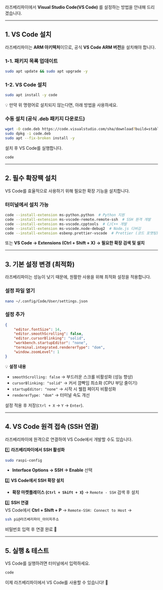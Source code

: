라즈베리파이에서 **Visual Studio Code(VS Code)** 를 설정하는 방법을 안내해 드리겠습니다.  

---

## **1. VS Code 설치**  
라즈베리파이는 **ARM 아키텍처**이므로, 공식 **VS Code ARM 버전**을 설치해야 합니다.  

### **1-1. 패키지 목록 업데이트**  
```bash
sudo apt update && sudo apt upgrade -y
```

### **1-2. VS Code 설치**  
```bash
sudo apt install -y code
```

💡 만약 위 명령어로 설치되지 않는다면, 아래 방법을 사용하세요.  

### **수동 설치 (공식 .deb 패키지 다운로드)**  
```bash
wget -O code.deb https://code.visualstudio.com/sha/download?build=stable&os=linux-deb-arm64
sudo dpkg -i code.deb
sudo apt --fix-broken install -y
```

설치 후 VS Code를 실행합니다.  
```bash
code
```

---

## **2. 필수 확장팩 설치**  
VS Code를 효율적으로 사용하기 위해 필요한 확장 기능을 설치합니다.  

### **터미널에서 설치 가능**
```bash
code --install-extension ms-python.python  # Python 지원
code --install-extension ms-vscode-remote.remote-ssh  # SSH 원격 개발
code --install-extension ms-vscode.cpptools  # C/C++ 개발
code --install-extension ms-vscode.node-debug2  # Node.js 디버깅
code --install-extension esbenp.prettier-vscode  # Prettier (코드 포맷팅)
```

또는 **VS Code → Extensions (Ctrl + Shift + X) → 필요한 확장 검색 및 설치**  

---

## **3. 기본 설정 변경 (최적화)**  
라즈베리파이는 성능이 낮기 때문에, 원활한 사용을 위해 최적화 설정을 적용합니다.  

### **설정 파일 열기**  
```bash
nano ~/.config/Code/User/settings.json
```

### **설정 추가**
```json
{
    "editor.fontSize": 14,
    "editor.smoothScrolling": false,
    "editor.cursorBlinking": "solid",
    "workbench.startupEditor": "none",
    "terminal.integrated.rendererType": "dom",
    "window.zoomLevel": 1
}
```
💡 **설정 내용**  
- `smoothScrolling: false` → 부드러운 스크롤 비활성화 (성능 향상)  
- `cursorBlinking: "solid"` → 커서 깜빡임 최소화 (CPU 부담 줄이기)  
- `startupEditor: "none"` → 시작 시 웰컴 페이지 비활성화  
- `rendererType: "dom"` → 터미널 속도 개선  

설정 적용 후 저장(`Ctrl + X` → `Y` → `Enter`).

---

## **4. VS Code 원격 접속 (SSH 연결)**
라즈베리파이에 원격으로 연결하여 VS Code에서 개발할 수도 있습니다.  

1️⃣ **라즈베리파이에서 SSH 활성화**  
```bash
sudo raspi-config
```
- **Interface Options → SSH → Enable** 선택  

2️⃣ **VS Code에서 SSH 확장 설치**
- **확장 마켓플레이스 (`Ctrl + Shift + X`)** → `Remote - SSH` 검색 후 설치  

3️⃣ **SSH 연결**  
VS Code에서 **Ctrl + Shift + P** → `Remote-SSH: Connect to Host` →  
```bash
ssh pi@라즈베리파이_아이피주소
```
비밀번호 입력 후 연결 완료 🎉  

---

## **5. 실행 & 테스트**  
VS Code를 실행하려면 터미널에서 입력하세요.  
```bash
code
```
이제 라즈베리파이에서 VS Code를 사용할 수 있습니다! 🚀
